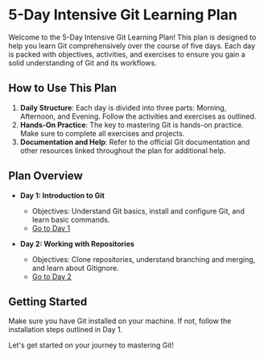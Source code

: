 
# 5-Day Intensive Git Learning Plan

Welcome to the 5-Day Intensive Git Learning Plan! This plan is designed to help you learn Git comprehensively over the course of five days. Each day is packed with objectives, activities, and exercises to ensure you gain a solid understanding of Git and its workflows.

## How to Use This Plan

1. **Daily Structure**: Each day is divided into three parts: Morning, Afternoon, and Evening. Follow the activities and exercises as outlined.
2. **Hands-On Practice**: The key to mastering Git is hands-on practice. Make sure to complete all exercises and projects.
3. **Documentation and Help**: Refer to the official Git documentation and other resources linked throughout the plan for additional help.

## Plan Overview

- **Day 1: Introduction to Git**
    - Objectives: Understand Git basics, install and configure Git, and learn basic commands.
    - [Go to Day 1](./Day01.md)


- **Day 2: Working with Repositories**
  - Objectives: Clone repositories, understand branching and merging, and learn about Gitignore.
  - [Go to Day 2](./Day02.md)
## Getting Started

Make sure you have Git installed on your machine. If not, follow the installation steps outlined in Day 1.

Let's get started on your journey to mastering Git!
